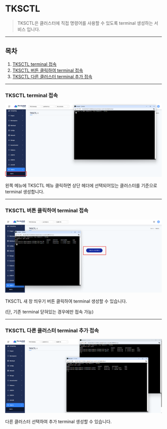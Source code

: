 # TKSCTL

> TKSCTL은 클러스터에 직접 명령어를 사용할 수 있도록 terminal 생성하는 서비스 입니다.

---
## 목차
1. [TKSCTL terminal 접속](#tksctl-terminal-접속)
2. [TKSCTL 버튼 클릭하여 terminal 접속](#tksctl-버튼-클릭하여-terminal-접속)
3. [TKSCTL 다른 클러스터 terminal 추가 접속](#tksctl-다른-클러스터-terminal-추가-접속)

---
### TKSCTL terminal 접속

![tksctl](img/tksctl.png)

왼쪽 메뉴에 TKSCTL 메뉴 클릭하면 상단 헤더에 선택되어있는 클러스터를 기준으로 terminal 생성합니다.

---
### TKSCTL 버튼 클릭하여 terminal 접속

![tksctl_button](img/tksctl_button.png)

TKSCTL 새 창 띄우기 버튼 클릭하여 terminal 생성할 수 있습니다.

(단, 기존 terminal 닫혀있는 경우에만 접속 가능)

---
### TKSCTL 다른 클러스터 terminal 추가 접속

![tksctl_multi](img/tksctl_multi.png)

다른 클러스터 선택하여 추가 terminal 생성할 수 있습니다.